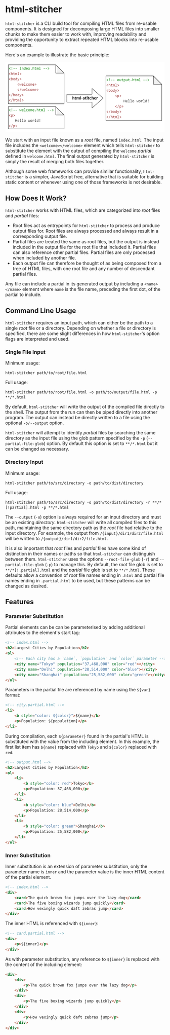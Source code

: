 # html-stitcher

`html-stitcher` is a CLI build tool for compiling HTML files from re-usable components. It is designed for decomposing large HTML files into smaller chunks to make them easier to work with, improving readability and providing the opportunity to extract repeated HTML blocks into re-usable components.

Here's an example to illustrate the basic principle:

![Hello world](doc/media/hello-world.png?raw=true "Hello world")

We start with an input file known as a *root* file, named `index.html`. The input file includes the `<welcome></welcome>` element which tells `html-stitcher` to substitute the element with the output of compiling the `welcome` *partial* defined in `welcome.html`. The final output generated by `html-stitcher` is simply the result of merging both files together.

Although some web frameworks can provide similar functionality, `html-stitcher` is a simpler, JavaScript free, alternative that is suitable for building static content or whenever using one of those frameworks is not desirable. 

## How Does It Work?

`html-stitcher` works with HTML files, which are categorized into *root* files and *partial* files:

* Root files act as entrypoints for `html-stitcher` to process and produce output files for. Root files are always processed and always result in a corresponding output file.
* Partial files are treated the same as root files, but the output is instead included in the output file for the root file that included it. Partial files can also reference other partial files. Partial files are only processed when included by another file.
* Each output file can therefore be thought of as being composed from a tree of HTML files, with one root file and any number of descendant partial files.

Any file can include a partial in its generated output by including a `<name></name>` element where `name` is the file name, preceding the first dot, of the partial to include.

## Command Line Usage

`html-stitcher` requires an input path, which can either be the path to a single *root* file or a directory. Depending on whether a file or directory is specified, there are some slight differences in how `html-stitcher`'s option flags are interpreted and used.

### Single File Input

Minimum usage:

    html-stitcher path/to/root/file.html

Full usage:

    html-stitcher path/to/root/file.html -o path/to/output/file.html -p **/*.html

By default, `html-stitcher` will write the output of the compiled file directly to the shell. The output from the run can then be piped directly into another program. The output can instead be directly written to a file using the optional `-o/--output` option.

`html-stitcher` will attempt to identify *partial* files by searching the same directory as the input file using the glob pattern specified by the `-p` (`--partial-file-glob`) option. By default this option is set to `**/*.html` but it can be changed as necessary.

### Directory Input

Minimum usage:

    html-stitcher path/to/src/directory -o path/to/dist/directory

Full usage:

    html-stitcher path/to/src/directory -o path/to/dist/directory -r **/*[!partial].html -p **/*.html

The `--output` (`-o`) option is always required for an input directory and must be an existing *directory*. `html-stitcher` will write all compiled files to this path, maintaining the same directory path as the *root* file had relative to the input directory. For example, the output from `/{input}/dir1/dir2/file.html` will be written to `/{output}/dir1/dir2/file.html`.

It is also important that *root* files and *partial* files have some kind of distinction in their names or paths so that `html-stitcher` can distinguish between them. `html-stitcher` uses the options `--root-file-glob` (`-r`) and `--partial-file-glob` (`-p`) to manage this. By default, the *root* file glob is set to `**/*[!.partial].html` and the *partial* file glob is set to `**/*.html`. These defaults allow a convention of *root* file names ending in `.html` and partial file names ending in `.partial.html` to be used, but these patterns can be changed as desired.

## Features

### Parameter Substitution

Partial elements can be can be parameterised by adding additional attributes to the element's start tag:

```html
<!-- index.html -->
<h2>Largest Cities by Population</h2>
<ol>
    <!-- Each city has a `name`, `population` and `color` parameter -->
    <city name="Tokyo" population="37,468,000" color="red"></city>
    <city name="Delhi" population="28,514,000" color="blue"></city>
    <city name="Shanghai" population="25,582,000" color="green"></city>
</ol>
```

Parameters in the partial file are referenced by name using the `${var}` format:

```html
<!-- city.partial.html -->
<li>
    <b style="color: ${color}">${name}</b>
    <p>Population: ${population}</p>
</li>
```

During compilation, each `${parameter}` found in the partial's HTML is substituted with the value from the including element.
In this example, the first list item has `${name}` replaced with `Tokyo` and `${color}` replaced with `red`:

```html
<!-- output.html -->
<h2>Largest Cities by Population</h2>
<ol>
    <li>
        <b style="color: red">Tokyo</b>
        <p>Population: 37,468,000</p>
    </li>
    <li>
        <b style="color: blue">Delhi</b>
        <p>Population: 28,514,000</p>
    </li>
    <li>
        <b style="color: green">Shanghai</b>
        <p>Population: 25,582,000</p>
    </li>
</ol>
```

### Inner Substitution

Inner substitution is an extension of parameter substitution, only the parameter name is `inner` and the parameter value is the inner HTML content of the partial element.

```html
<!-- index.html -->
<div>
    <card>The quick brown fox jumps over the lazy dog</card>
    <card>The five boxing wizards jump quickly</card>
    <card>How vexingly quick daft zebras jump</card>
</div>
```

The inner HTML is referenced with `${inner}`:

```html
<!-- card.partial.html -->
<div>
    <p>${inner}</p>
</div>
```

As with parameter substitution, any reference to `${inner}` is replaced with the content of the including element:

```html
<div>
    <div>
        <p>The quick brown fox jumps over the lazy dog</p>
    </div>
    <div>
        <p>The five boxing wizards jump quickly</p>
    </div>
    <div>
        <p>How vexingly quick daft zebras jump</p>
    </div>
</div>
```

